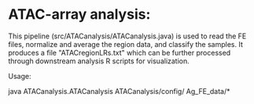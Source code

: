 # ATAC-array analysis:
This pipeline (src/ATACanalysis/ATACanalysis.java) is used to read the FE files, normalize and average the region data, and classify the samples. 
It produces a file "ATACregionLRs.txt" which can be further processed through downstream analysis R scripts for visualization.

Usage:

java ATACanalysis.ATACanalysis ATACanalysis/config/ Ag_FE_data/* 
